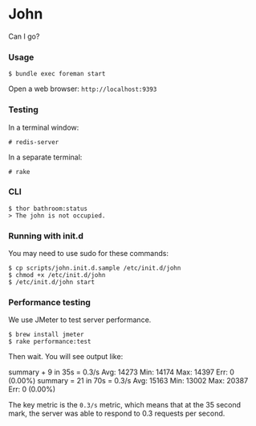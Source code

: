 John
====

Can I go?


### Usage

    $ bundle exec foreman start

Open a web browser: `http://localhost:9393`

### Testing

In a terminal window:

    # redis-server

In a separate terminal:

    # rake

### CLI

    $ thor bathroom:status
    > The john is not occupied.

### Running with init.d

You may need to use sudo for these commands:

    $ cp scripts/john.init.d.sample /etc/init.d/john
    $ chmod +x /etc/init.d/john
    $ /etc/init.d/john start

### Performance testing

We use JMeter to test server performance.

    $ brew install jmeter
    $ rake performance:test

Then wait. You will see output like:

summary +      9 in    35s =    0.3/s Avg: 14273 Min: 14174 Max:
14397 Err:     0 (0.00%)
summary =     21 in    70s =    0.3/s Avg: 15163 Min: 13002 Max: 20387
Err:     0 (0.00%)

The key metric is the `0.3/s` metric, which means that at the 35 second
mark, the server was able to respond to 0.3 requests per second.
